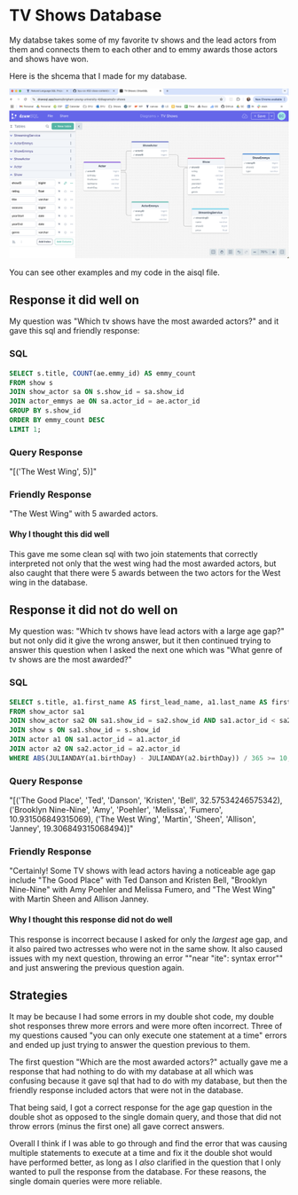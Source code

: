 # TV Shows Database

My databse takes some of my favorite tv shows and the lead actors from them and connects them to each other and to emmy awards those actors and shows have won. 

Here is the shcema that I made for my database.

![Image](/aisql/schema.png)

You can see other examples and my code in the aisql file. 

## Response it did well on

My question was "Which tv shows have the most awarded actors?" and it gave this sql and friendly response: 

### SQL
```sql
SELECT s.title, COUNT(ae.emmy_id) AS emmy_count
FROM show s
JOIN show_actor sa ON s.show_id = sa.show_id
JOIN actor_emmys ae ON sa.actor_id = ae.actor_id
GROUP BY s.show_id
ORDER BY emmy_count DESC
LIMIT 1;
```
### Query Response
"[('The West Wing', 5)]"

### Friendly Response
"The West Wing" with 5 awarded actors.

#### Why I thought this did well
This gave me some clean sql with two join statements that correctly interpreted not only that the west wing had the most awarded actors, but also caught that there were 5 awards between the two actors for the West wing in the database.

## Response it did not do well on

My question was: "Which tv shows have lead actors with a large age gap?" but not only did it give the wrong answer, but it then continued trying to answer this question when I asked the next one which was "What genre of tv shows are the most awarded?"

### SQL
```sql
SELECT s.title, a1.first_name AS first_lead_name, a1.last_name AS first_lead_last_name, a2.first_name AS second_lead_name, a2.last_name AS second_lead_last_name, ABS(JULIANDAY(a1.birthDay) - JULIANDAY(a2.birthDay)) / 365 AS age_gap_years
FROM show_actor sa1
JOIN show_actor sa2 ON sa1.show_id = sa2.show_id AND sa1.actor_id < sa2.actor_id
JOIN show s ON sa1.show_id = s.show_id
JOIN actor a1 ON sa1.actor_id = a1.actor_id
JOIN actor a2 ON sa2.actor_id = a2.actor_id
WHERE ABS(JULIANDAY(a1.birthDay) - JULIANDAY(a2.birthDay)) / 365 >= 10;
```

### Query Response
"[('The Good Place', 'Ted', 'Danson', 'Kristen', 'Bell', 32.57534246575342), ('Brooklyn Nine-Nine', 'Amy', 'Poehler', 'Melissa', 'Fumero', 10.931506849315069), ('The West Wing', 'Martin', 'Sheen', 'Allison', 'Janney', 19.306849315068494)]"

### Friendly Response
"Certainly! Some TV shows with lead actors having a noticeable age gap include "The Good Place" with Ted Danson and Kristen Bell, "Brooklyn Nine-Nine" with Amy Poehler and Melissa Fumero, and "The West Wing" with Martin Sheen and Allison Janney.

#### Why I thought this response did not do well
This response is incorrect because I asked for only the *largest* age gap, and it also paired two actresses who were not in the same show. It also caused issues with my next question, throwing an error ""near \"ite\": syntax error"" and just answering the previous question again. 

## Strategies
It may be because I had some errors in my double shot code, my double shot responses threw more errors and were more often incorrect. Three of my questions caused "you can only execute one statement at a time" errors and ended up just trying to answer the question previous to them. 

The first question "Which are the most awarded actors?" actually gave me a response that had nothing to do with my database at all which was confusing because it gave sql that had to do with my database, but then the friendly response included actors that were not in the database. 

That being said, I got a correct response for the age gap question in the double shot as opposed to the single domain query, and those that did not throw errors (minus the first one) all gave correct answers. 

Overall I think if I was able to go through and find the error that was causing multiple statements to execute at a time and fix it the double shot would have performed better, as long as I *also* clarified in the question that I only wanted to pull the response from the database. For these reasons, the single domain queries were more reliable. 
